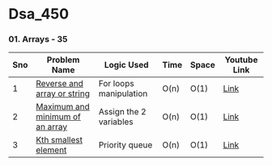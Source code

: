 # Dsa_450

### 01. Arrays - 35

Sno | Problem Name | Logic Used | Time | Space | Youtube Link
----| ------------| -----------| ------ | ------ | ----------|
1 | [Reverse and array or string](https://github.com/ajay-nikumbh/Dsa_450/tree/main/01.%20Arrays%20-35/01.%20Reverse%20an%20array%20or%20string) | For loops manipulation | O(n) | O(1) | [Link](https://www.youtube.com/watch?v=WEmuz4x7yMI)
2 | [Maximum and minimum of an array](https://github.com/ajay-nikumbh/Dsa_450/tree/main/01.%20Arrays%20-35/02.%20Maximum%20and%20minimum%20of%20an%20array) | Assign the 2 variables | O(n) | O(1) | [Link](https://www.youtube.com/watch?v=7CffAoGhKpo)
3 | [Kth smallest element](https://github.com/ajay-nikumbh/Dsa_450/tree/main/01.%20Arrays%20-35/03.%20Kth%20smallest%20element) | Priority queue |O(n) | O(1) |  [Link](https://www.youtube.com/watch?v=aXJ-p3Qa4TY)
